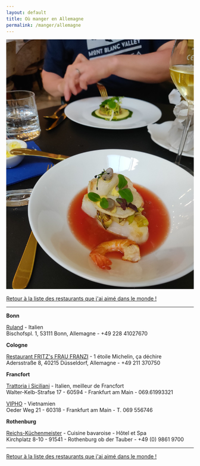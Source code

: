 ```yaml
---
layout: default
title: Où manger en Allemagne
permalink: /manger/allemagne
---
```


<div class="clearfix">
	<img src="/images/restos/manger-allemagne.jpg" class="img-floating-left-mid-size" />
</div>

<a href="/manger/monde">Retour à la liste des restaurants que j'ai aimé dans le monde !</a>  
  
___
    
  
**Bonn**  
  
<a href="http://www.ruland-bonn.de/">Ruland</a> - Italien  
Bischofspl. 1, 53111 Bonn, Allemagne - +49 228 41027670  
  
**Cologne**  
  
<a href="http://www.fritzs-frau-franzi.de/">Restaurant FRITZ's FRAU FRANZI</a>  - 1 étoile Michelin, ça déchire  
Adersstraße 8, 40215 Düsseldorf, Allemagne - +49 211 370750  
  
**Francfort**  
  
<a href="http://www.trattoriaisiciliani.de/">Trattoria i Siciliani</a> - Italien, meilleur de Francfort  
Walter-Kelb-Strafse 17 - 60594 - Frankfurt am Main - 069.61993321  
  
<a href="http://www.vipho.de/">VIPHO</a> - Vietnamien  
Oeder Weg 21 - 60318 - Frankfurt am Main - T. 069 556746  
  
**Rothenburg**
  
<a href="http://www.reichskuechenmeister.com/">Reichs-Küchenmeister</a> - Cuisine bavaroise - Hôtel et Spa    
Kirchplatz 8-10 - 91541 - Rothenburg ob der Tauber - +49 (0) 9861 9700  
  
___

<a href="/manger/monde">Retour à la liste des restaurants que j'ai aimé dans le monde !</a>  
  
  